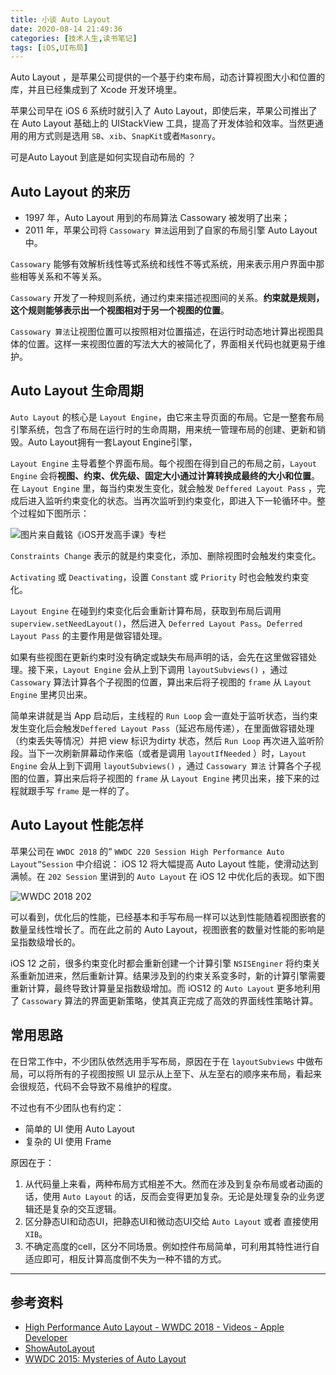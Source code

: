 ```yaml
---
title: 小谈 Auto Layout 
date: 2020-08-14 21:49:36
categories: [技术人生,读书笔记]
tags: [iOS,UI布局]
---
```


Auto Layout ，是苹果公司提供的一个基于约束布局，动态计算视图大小和位置的库，并且已经集成到了 Xcode 开发环境里。

苹果公司早在 iOS 6 系统时就引入了 Auto Layout，即使后来，苹果公司推出了在 Auto Layout 基础上的 UIStackView 工具，提高了开发体验和效率。当然更通用的用方式则是选用 `SB`、`xib`、`SnapKit`或者`Masonry`。

可是Auto Layout 到底是如何实现自动布局的 ？

<!--more -->

## Auto Layout 的来历

- 1997 年，Auto Layout 用到的布局算法 Cassowary 被发明了出来；
- 2011 年，苹果公司将 `Cassowary 算法`运用到了自家的布局引擎 Auto Layout 中。

`Cassowary` 能够有效解析线性等式系统和线性不等式系统，用来表示用户界面中那些相等关系和不等关系。

`Cassowary` 开发了一种规则系统，通过约束来描述视图间的关系。**约束就是规则，这个规则能够表示出一个视图相对于另一个视图的位置**。

`Cassowary 算法`让视图位置可以按照相对位置描述，在运行时动态地计算出视图具体的位置。这样一来视图位置的写法大大的被简化了，界面相关代码也就更易于维护。

## Auto Layout 生命周期

`Auto Layout` 的核心是 `Layout Engine`，由它来主导页面的布局。它是一整套布局引擎系统，包含了布局在运行时的生命周期，用来统一管理布局的创建、更新和销毁。Auto Layout拥有一套Layout Engine引擎，

`Layout Engine` 主导着整个界面布局。每个视图在得到自己的布局之前，`Layout Engine` 会将**视图、约束、优先级、固定大小通过计算转换成最终的大小和位置**。在 `Layout Engine` 里，每当约束发生变化，就会触发 `Deffered Layout Pass` ，完成后进入监听约束变化的状态。当再次监听到约束变化，即进入下一轮循环中。整个过程如下图所示：

![图片来自戴铭《iOS开发高手课》专栏](https://imagerepos.oss-cn-beijing.aliyuncs.com/images/20210415212444.png)

`Constraints Change`  表示的就是约束变化，添加、删除视图时会触发约束变化。

`Activating` 或 `Deactivating`，设置 `Constant` 或 `Priority` 时也会触发约束变化。

`Layout Engine` 在碰到约束变化后会重新计算布局，获取到布局后调用 `superview.setNeedLayout()`，然后进入 `Deferred Layout Pass`。`Deferred Layout Pass` 的主要作用是做容错处理。

如果有些视图在更新约束时没有确定或缺失布局声明的话，会先在这里做容错处理。接下来，`Layout Engine` 会从上到下调用 `layoutSubviews()` ，通过 `Cassowary` 算法计算各个子视图的位置，算出来后将子视图的 `frame` 从 `Layout Engine` 里拷贝出来。

简单来讲就是当 App 启动后，主线程的 `Run Loop` 会一直处于监听状态，当约束发生变化后会触发`Deffered Layout Pass`（延迟布局传递），在里面做容错处理（约束丢失等情况）并把 view 标识为dirty 状态，然后 `Run Loop` 再次进入监听阶段。当下一次刷新屏幕动作来临（或者是调用 `layoutIfNeeded` ）时，`Layout Engine` 会从上到下调用 `layoutSubviews()` ，通过 `Cassowary 算法` 计算各个子视图的位置，算出来后将子视图的 `frame` 从 `Layout Engine` 拷贝出来，接下来的过程就跟手写 `frame` 是一样的了。

## Auto Layout 性能怎样

苹果公司在 `WWDC 2018` 的“ `WWDC 220 Session High Performance Auto Layout”Session` 中介绍说： iOS 12 将大幅提高 Auto Layout 性能，使滑动达到满帧。在 `202 Session` 里讲到的 `Auto Layout` 在 iOS 12 中优化后的表现。如下图

![WWDC 2018 202](https://imagerepos.oss-cn-beijing.aliyuncs.com/images/20210415212521.png)

可以看到，优化后的性能，已经基本和手写布局一样可以达到性能随着视图嵌套的数量呈线性增长了。而在此之前的 Auto Layout，视图嵌套的数量对性能的影响是呈指数级增长的。

iOS 12 之前，很多约束变化时都会重新创建一个计算引擎 `NSISEnginer` 将约束关系重新加进来，然后重新计算。结果涉及到的约束关系变多时，新的计算引擎需要重新计算，最终导致计算量呈指数级增加。而 iOS12 的 `Auto Layout` 更多地利用了 `Cassowary` 算法的界面更新策略，使其真正完成了高效的界面线性策略计算。

## 常用思路

在日常工作中，不少团队依然选用手写布局，原因在于在 `layoutSubviews` 中做布局，可以将所有的子视图按照 UI 显示从上至下、从左至右的顺序来布局，看起来会很规范，代码不会导致不易维护的程度。  

不过也有不少团队也有约定：

- 简单的 UI 使用 Auto Layout
- 复杂的 UI 使用 Frame

原因在于：

1. 从代码量上来看，两种布局方式相差不大。然而在涉及到复杂布局或者动画的话，使用 `Auto Layout` 的话，反而会变得更加复杂。无论是处理复杂的业务逻辑还是复杂的交互逻辑。
2. 区分静态UI和动态UI，把静态UI和微动态UI交给 `Auto Layout` 或者 直接使用 `XIB`。
3. 不确定高度的cell，区分不同场景。例如控件布局简单，可利用其特性进行自适应即可，相反计算高度倒不失为一种不错的方式。

------

## 参考资料

- [High Performance Auto Layout - WWDC 2018 - Videos - Apple Developer](https://developer.apple.com/videos/play/wwdc2018/220)
- [ShowAutoLayout](https://github.com/ming1016/ShowAutoLayout)
- [WWDC 2015: Mysteries of Auto Layout](https://developer.apple.com/videos/play/wwdc2015-219/)